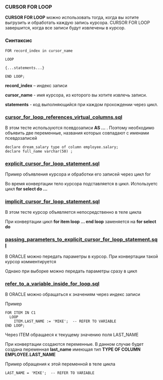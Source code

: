 ### CURSOR FOR LOOP 

**CURSOR FOR LOOP** можно использовать тогда, когда вы хотите выгрузить и обработать каждую запись курсора. CURSOR FOR LOOP завершится, когда все записи будут извлечены в курсор.

### Синтаксис 

    FOR record_index in cursor_name
    
    LOOP
    
    {...statements...}
    
    END LOOP;

**record_index** – индекс записи

**cursor_name** - имя курсора, из которого вы хотите извлечь записи.

**statements** - код выполняющийся при каждом прохождении через цикл.

### [cursor_for_loop_references_virtual_columns.sql](cursor_for_loop_references_virtual_columns.sql)

В этом тесте используются псевдозаписи **AS ...**  . Поэтому необходимо 
объявить две переменные, названия которых совпадают с именами псевдозаписей 

    declare dream_salary type of column employee.salary;
    declare full_name varchar(50) ; 

### [explicit_cursor_for_loop_statement.sql](explicit_cursor_for_loop_statement.sql)

Пример объявления курсора и обработки его записей через цикл for 

Во время конвертации тело курсора подставляется в цикл. Используетс цикл 
**for select do ...** 

### [implicit_cursor_for_loop_statement.sql](implicit_cursor_for_loop_statement.sql)

В этом тесте курсор объявляется непосредственно в теле цикла 

При конвертации цикл  **for item loop ... end loop** 
заменяется на **for select do** 

### [passing_parameters_to_explicit_cursor_for_loop_statement.sql](passing_parameters_to_explicit_cursor_for_loop_statement.sql)

В ORACLE можно передать параметры в курсор. При конвертации такой курсор комментируется 

Однако при выборке можно передать параметры сразу в цикл 

### [refer_to_a_variable_inside_for_loop.sql](refer_to_a_variable_inside_for_loop.sql)

В ORACLE можно обращаться к значениям через индекс записи 

Пример 

    FOR ITEM IN C1
      LOOP
        ITEM.LAST_NAME := 'MIKE';  -- REFER TO VARIABLE
    END LOOP;

Через ITEM обращаеся к текущему значению поля LAST_NAME 

При конвертации создаются переменные. В данном случае будет создана переменная **last_name** 
имеющая тип **TYPE OF COLUMN EMPLOYEE.LAST_NAME**

Пример обращения к этой переменной в теле цикла 

    LAST_NAME = 'MIKE';  -- REFER TO VARIABLE

